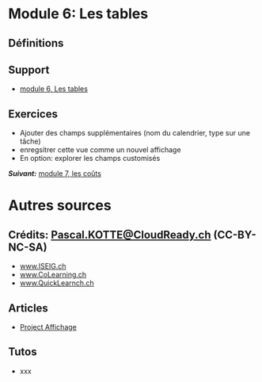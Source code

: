 # Module 6: Les tables
## Définitions

## Support
* [module 6, Les tables](https://medium.com/quicklearn/ms-project-module-6-774068242475?source=friends_link&sk=8b887757ab2255c1190459037f5e4e0d)

## Exercices
* Ajouter des champs supplémentaires (nom du calendrier, type sur une tâche)
* enregsitrer cette vue comme un nouvel affichage
* En option: explorer les champs customisés

***Suivant:*** [module 7, les coûts](https://github.com/CloudReady-ch/ISEIG-LAB/blob/master/MS-Project/7.LesCo%C3%BBts.md)

# Autres sources
## Crédits: Pascal.KOTTE@CloudReady.ch (CC-BY-NC-SA)
* www.ISEIG.ch 
* www.CoLearning.ch
* www.QuickLearnch.ch
## Articles
* [Project Affichage](https://support.office.com/fr-fr/article/boîte-de-dialogue-définir-un-affichage-51d3a039-b8e4-48d1-839c-17ba7127cc97)
## Tutos
* xxx
